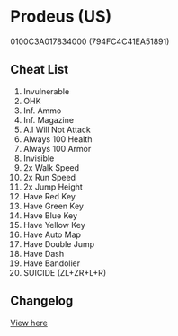 # Prodeus (US)
0100C3A017834000 (794FC4C41EA51891)

## Cheat List
1. Invulnerable
1. OHK
1. Inf. Ammo
1. Inf. Magazine
1. A.I Will Not Attack
1. Always 100 Health
1. Always 100 Armor
1. Invisible
1. 2x Walk Speed
1. 2x Run Speed
1. 2x Jump Height
1. Have Red Key
1. Have Green Key
1. Have Blue Key
1. Have Yellow Key
1. Have Auto Map
1. Have Double Jump
1. Have Dash
1. Have Bandolier
1. SUICIDE (ZL+ZR+L+R)

## Changelog
[View here](./CHANGELOG.md)